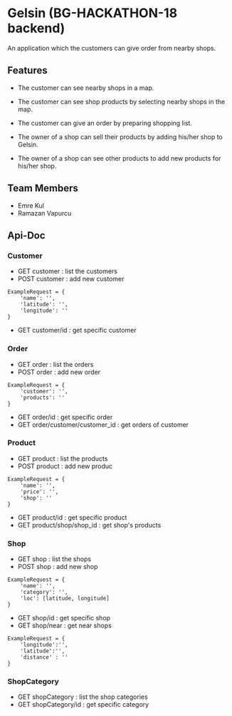 # Gelsin (BG-HACKATHON-18 backend)
An application which the customers can give order from nearby shops.

## Features
* The customer can see nearby shops in a map.
* The customer can see shop products by selecting nearby shops in the map.
* The customer can give an order by preparing shopping list.

* The owner of a shop can sell their products by adding his/her shop to Gelsin.
* The owner of a shop can see other products to add new products for his/her shop. 

## Team Members
* Emre Kul
* Ramazan Vapurcu

## Api-Doc
### Customer
* GET customer : list the customers
* POST customer : add new customer
``` 
ExampleRequest = {
    'name': '',
    'latitude': '',
    'longitude': ''
}
```
* GET customer/id : get specific customer
### Order
* GET order : list the orders
* POST order : add new order
```
ExampleRequest = {
    'customer': '',
    'products': ''
}
```
* GET order/id : get specific order
* GET order/customer/customer_id : get orders of customer
### Product
* GET product : list the products
* POST product : add new produc
```
ExampleRequest = {
    'name': '',
    'price': '',
    'shop': ''
}
```
* GET product/id : get specific product
* GET product/shop/shop_id : get shop's products
### Shop 
* GET shop : list the shops
* POST shop : add new shop
```
ExampleRequest = {
    'name': '',
    'category': '',
    'loc': [latitude, longitude]
}
```
* GET shop/id : get specific shop
* GET shop/near : get near shops
```
ExampleRequest = {
    'longitude':'',
    'latitude':'',
    'distance' : ''
}
```
### ShopCategory 
* GET shopCategory : list the shop categories
* GET shopCategory/id : get specific category
